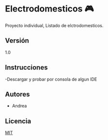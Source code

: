 # Electrodomesticos :video_game:

Proyecto individual, Listado de elctrodomesticos.

## Versión

1.0

## Instrucciones

-Descargar y probar por consola de algun IDE

## Autores

- Andrea 

## Licencia 
[MIT](https://choosealicense.com/licenses/mit/)
